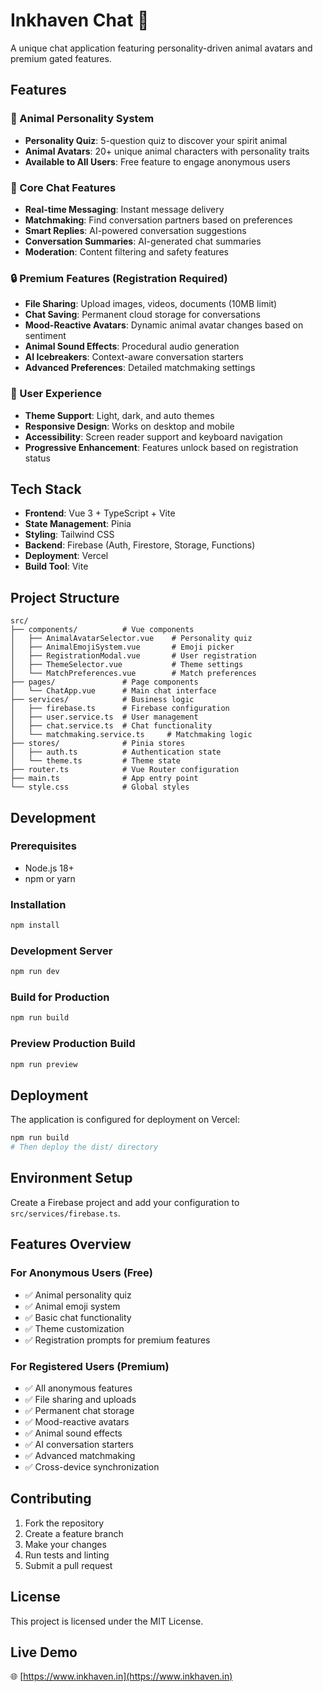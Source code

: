# Inkhaven Chat 🐾

A unique chat application featuring personality-driven animal avatars and premium gated features.

## Features

### 🐾 Animal Personality System
- **Personality Quiz**: 5-question quiz to discover your spirit animal
- **Animal Avatars**: 20+ unique animal characters with personality traits
- **Available to All Users**: Free feature to engage anonymous users

### 💬 Core Chat Features
- **Real-time Messaging**: Instant message delivery
- **Matchmaking**: Find conversation partners based on preferences
- **Smart Replies**: AI-powered conversation suggestions
- **Conversation Summaries**: AI-generated chat summaries
- **Moderation**: Content filtering and safety features

### 🔒 Premium Features (Registration Required)
- **File Sharing**: Upload images, videos, documents (10MB limit)
- **Chat Saving**: Permanent cloud storage for conversations
- **Mood-Reactive Avatars**: Dynamic animal avatar changes based on sentiment
- **Animal Sound Effects**: Procedural audio generation
- **AI Icebreakers**: Context-aware conversation starters
- **Advanced Preferences**: Detailed matchmaking settings

### 🎨 User Experience
- **Theme Support**: Light, dark, and auto themes
- **Responsive Design**: Works on desktop and mobile
- **Accessibility**: Screen reader support and keyboard navigation
- **Progressive Enhancement**: Features unlock based on registration status

## Tech Stack

- **Frontend**: Vue 3 + TypeScript + Vite
- **State Management**: Pinia
- **Styling**: Tailwind CSS
- **Backend**: Firebase (Auth, Firestore, Storage, Functions)
- **Deployment**: Vercel
- **Build Tool**: Vite

## Project Structure

```
src/
├── components/          # Vue components
│   ├── AnimalAvatarSelector.vue    # Personality quiz
│   ├── AnimalEmojiSystem.vue       # Emoji picker
│   ├── RegistrationModal.vue       # User registration
│   ├── ThemeSelector.vue           # Theme settings
│   └── MatchPreferences.vue        # Match preferences
├── pages/               # Page components
│   └── ChatApp.vue      # Main chat interface
├── services/            # Business logic
│   ├── firebase.ts      # Firebase configuration
│   ├── user.service.ts  # User management
│   ├── chat.service.ts  # Chat functionality
│   └── matchmaking.service.ts     # Matchmaking logic
├── stores/              # Pinia stores
│   ├── auth.ts          # Authentication state
│   └── theme.ts         # Theme state
├── router.ts            # Vue Router configuration
├── main.ts              # App entry point
└── style.css            # Global styles
```

## Development

### Prerequisites
- Node.js 18+
- npm or yarn

### Installation
```bash
npm install
```

### Development Server
```bash
npm run dev
```

### Build for Production
```bash
npm run build
```

### Preview Production Build
```bash
npm run preview
```

## Deployment

The application is configured for deployment on Vercel:

```bash
npm run build
# Then deploy the dist/ directory
```

## Environment Setup

Create a Firebase project and add your configuration to `src/services/firebase.ts`.

## Features Overview

### For Anonymous Users (Free)
- ✅ Animal personality quiz
- ✅ Animal emoji system
- ✅ Basic chat functionality
- ✅ Theme customization
- ✅ Registration prompts for premium features

### For Registered Users (Premium)
- ✅ All anonymous features
- ✅ File sharing and uploads
- ✅ Permanent chat storage
- ✅ Mood-reactive avatars
- ✅ Animal sound effects
- ✅ AI conversation starters
- ✅ Advanced matchmaking
- ✅ Cross-device synchronization

## Contributing

1. Fork the repository
2. Create a feature branch
3. Make your changes
4. Run tests and linting
5. Submit a pull request

## License

This project is licensed under the MIT License.

## Live Demo

🌐 [https://www.inkhaven.in](https://www.inkhaven.in)
